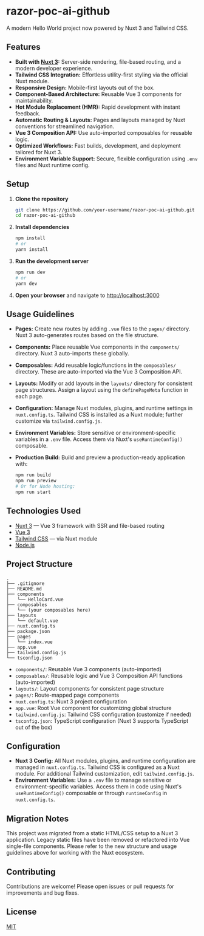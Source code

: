 # razor-poc-ai-github

A modern Hello World project now powered by Nuxt 3 and Tailwind CSS.

## Features

- **Built with [Nuxt 3](https://nuxt.com/):** Server-side rendering, file-based routing, and a modern developer experience.
- **Tailwind CSS Integration:** Effortless utility-first styling via the official Nuxt module.
- **Responsive Design:** Mobile-first layouts out of the box.
- **Component-Based Architecture:** Reusable Vue 3 components for maintainability.
- **Hot Module Replacement (HMR):** Rapid development with instant feedback.
- **Automatic Routing & Layouts:** Pages and layouts managed by Nuxt conventions for streamlined navigation.
- **Vue 3 Composition API:** Use auto-imported composables for reusable logic.
- **Optimized Workflows:** Fast builds, development, and deployment tailored for Nuxt 3.
- **Environment Variable Support:** Secure, flexible configuration using `.env` files and Nuxt runtime config.

## Setup

1. **Clone the repository**

   ```bash
   git clone https://github.com/your-username/razor-poc-ai-github.git
   cd razor-poc-ai-github
   ```

2. **Install dependencies**

   ```bash
   npm install
   # or
   yarn install
   ```

3. **Run the development server**

   ```bash
   npm run dev
   # or
   yarn dev
   ```

4. **Open your browser** and navigate to [http://localhost:3000](http://localhost:3000)

## Usage Guidelines

- **Pages:** Create new routes by adding `.vue` files to the `pages/` directory. Nuxt 3 auto-generates routes based on the file structure.
- **Components:** Place reusable Vue components in the `components/` directory. Nuxt 3 auto-imports these globally.
- **Composables:** Add reusable logic/functions in the `composables/` directory. These are auto-imported via the Vue 3 Composition API.
- **Layouts:** Modify or add layouts in the `layouts/` directory for consistent page structures. Assign a layout using the `definePageMeta` function in each page.
- **Configuration:** Manage Nuxt modules, plugins, and runtime settings in `nuxt.config.ts`. Tailwind CSS is installed as a Nuxt module; further customize via `tailwind.config.js`.
- **Environment Variables:** Store sensitive or environment-specific variables in a `.env` file. Access them via Nuxt's `useRuntimeConfig()` composable.
- **Production Build:** Build and preview a production-ready application with:

  ```bash
  npm run build
  npm run preview
  # Or for Node hosting:
  npm run start
  ```

## Technologies Used

- [Nuxt 3](https://nuxt.com/) — Vue 3 framework with SSR and file-based routing
- [Vue 3](https://vuejs.org/)
- [Tailwind CSS](https://tailwindcss.com/) — via Nuxt module
- [Node.js](https://nodejs.org/)

## Project Structure

```
.
├── .gitignore
├── README.md
├── components
│   └── HelloCard.vue
├── composables
│   └── (your composables here)
├── layouts
│   └── default.vue
├── nuxt.config.ts
├── package.json
├── pages
│   └── index.vue
├── app.vue
├── tailwind.config.js
└── tsconfig.json
```

- `components/`: Reusable Vue 3 components (auto-imported)
- `composables/`: Reusable logic and Vue 3 Composition API functions (auto-imported)
- `layouts/`: Layout components for consistent page structure
- `pages/`: Route-mapped page components
- `nuxt.config.ts`: Nuxt 3 project configuration
- `app.vue`: Root Vue component for customizing global structure
- `tailwind.config.js`: Tailwind CSS configuration (customize if needed)
- `tsconfig.json`: TypeScript configuration (Nuxt 3 supports TypeScript out of the box)

## Configuration

- **Nuxt 3 Config:** All Nuxt modules, plugins, and runtime configuration are managed in `nuxt.config.ts`. Tailwind CSS is configured as a Nuxt module. For additional Tailwind customization, edit `tailwind.config.js`.
- **Environment Variables:** Use a `.env` file to manage sensitive or environment-specific variables. Access them in code using Nuxt's `useRuntimeConfig()` composable or through `runtimeConfig` in `nuxt.config.ts`.

## Migration Notes

This project was migrated from a static HTML/CSS setup to a Nuxt 3 application. Legacy static files have been removed or refactored into Vue single-file components. Please refer to the new structure and usage guidelines above for working with the Nuxt ecosystem.

## Contributing

Contributions are welcome! Please open issues or pull requests for improvements and bug fixes.

## License

[MIT](LICENSE)
